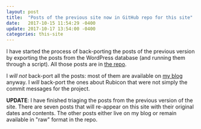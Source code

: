 ```yaml
---
layout: post
title:  "Posts of the previous site now in GitHub repo for this site"
date:   2017-10-15 11:54:29 -0400
update: 2017-10-17 13:54:00 -0400
categories: this-site
---
```

I have started the process of back-porting the posts of the previous version by exporting the posts from the WordPress database (and running them through a script). All those posts are in [the repo](https://github.com/cpp4theselftaught/cpp4theselftaught.github.io/tree/master/_drafts).

I *will not* back-port all the posts: most of them are available on [my blog](http://rlc.vlinder.ca) anyway. I *will* back-port the ones about Rubicon that were not simply the commit messages for the project.

**UPDATE**: I have finished triaging the posts from the previous version of the site. There are seven posts that will re-appear on this site with their original dates and contents. The other posts either live on my blog or remain available in "raw" format in the repo.